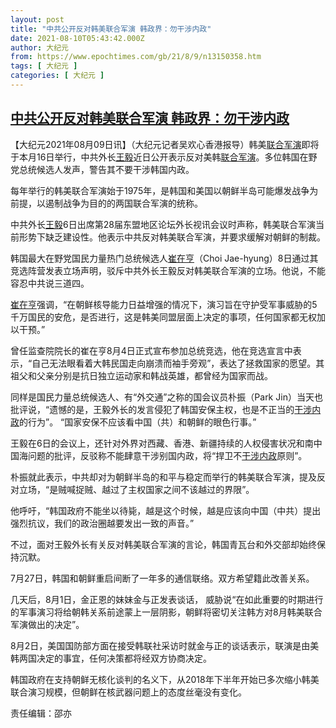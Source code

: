 ```yaml
---
layout: post
title: "中共公开反对韩美联合军演 韩政界：勿干涉内政"
date: 2021-08-10T05:43:42.000Z
author: 大纪元
from: https://www.epochtimes.com/gb/21/8/9/n13150358.htm
tags: [ 大纪元 ]
categories: [ 大纪元 ]
---
```

<!--1628574222000-->
[中共公开反对韩美联合军演 韩政界：勿干涉内政](https://www.epochtimes.com/gb/21/8/9/n13150358.htm)
------

<div>
<p>【大纪元2021年08月09日讯】（大纪元记者吴欢心香港报导）韩美<a href="https://www.epochtimes.com/gb/tag/%E8%81%94%E5%90%88%E5%86%9B%E6%BC%94.html">联合军演</a>即将于本月16日举行，中共外长<a href="https://www.epochtimes.com/gb/tag/%E7%8E%8B%E6%AF%85.html">王毅</a>近日公开表示反对美韩<a href="https://www.epochtimes.com/gb/tag/%E8%81%94%E5%90%88%E5%86%9B%E6%BC%94.html">联合军演</a>。多位韩国在野党总统候选人发声，警告其不要干涉韩国内政。</p><p>每年举行的韩美联合军演始于1975年，是韩国和美国以朝鲜半岛可能爆发战争为前提，以遏制战争为目的的两国联合军演的统称。</p><p>中共外长<a href="https://www.epochtimes.com/gb/tag/%E7%8E%8B%E6%AF%85.html">王毅</a>6日出席第28届东盟地区论坛外长视讯会议时声称，韩美联合军演当前形势下缺乏建设性。他表示中共反对韩美联合军演，并要求缓解对朝鲜的制裁。</p><p>韩国最大在野党国民力量热门总统候选人<a href="https://www.epochtimes.com/gb/tag/%E5%B4%94%E5%9C%A8%E4%BA%A8.html">崔在亨</a>（Choi Jae-hyung）8日通过其竞选阵营发表立场声明，驳斥中共外长王毅反对韩美联合军演的立场。他说，不能容忍中共说三道四。</p><p><a href="https://www.epochtimes.com/gb/tag/%E5%B4%94%E5%9C%A8%E4%BA%A8.html">崔在亨</a>强调，“在朝鲜核导能力日益增强的情况下，演习旨在守护受军事威胁的5千万国民的安危，是否进行，这是韩美同盟层面上决定的事项，任何国家都无权加以干预。”</p><p>曾任监查院院长的崔在亨8月4日正式宣布参加总统竞选，他在竞选宣言中表示，“自己无法眼看着大韩民国走向崩溃而袖手旁观”，表达了拯救国家的愿望。其祖父和父亲分别是抗日独立运动家和韩战英雄，都曾经为国家而战。</p><p>同样是国民力量总统候选人、有“外交通”之称的国会议员朴振（Park Jin）当天也批评说，“遗憾的是，王毅外长的发言侵犯了韩国安保主权，也是不正当的<a href="https://www.epochtimes.com/gb/tag/%E5%B9%B2%E6%B6%89%E5%86%85%E6%94%BF.html">干涉内政</a>的行为”。 “国家安保不应该看中国（共）和朝鲜的眼色行事。”</p><p>王毅在6日的会议上，还针对外界对西藏、香港、新疆持续的人权侵害状况和南中国海问题的批评，反驳称不能肆意干涉别国内政，将“捍卫不<a href="https://www.epochtimes.com/gb/tag/%E5%B9%B2%E6%B6%89%E5%86%85%E6%94%BF.html">干涉内政</a>原则”。</p><p>朴振就此表示，中共却对为朝鲜半岛的和平与稳定而举行的韩美联合军演，提及反对立场，“是贼喊捉贼、越过了主权国家之间不该越过的界限”。</p><p>他呼吁，“韩国政府不能坐以待毙，越是这个时候，越是应该向中国（中共）提出强烈抗议，我们的政治圈越要发出一致的声音。”</p><p>不过，面对王毅外长有关反对韩美联合军演的言论，韩国青瓦台和外交部却始终保持沉默。</p><p>7月27日，韩国和朝鲜重启间断了一年多的通信联络。双方希望籍此改善关系。</p><p>几天后，8月1日，金正恩的妹妹金与正发表谈话， 威胁说“在如此重要的时期进行的军事演习将给朝韩关系前途蒙上一层阴影，朝鲜将密切关注韩方对8月韩美联合军演做出的决定”。</p><p>8月2日，美国国防部方面在接受韩联社采访时就金与正的谈话表示，联演是由美韩两国决定的事宜，任何决策都将经双方协商决定。</p><p>韩国政府在支持朝鲜无核化谈判的名义下，从2018年下半年开始已多次缩小韩美联合演习规模，但朝鲜在核武器问题上的态度丝毫没有变化。</p><p>责任编辑：邵亦</p>
</div>
